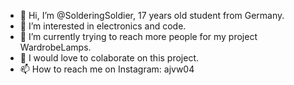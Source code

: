 - 👋 Hi, I’m @SolderingSoldier, 17 years old student from Germany.
- 👀 I’m interested in electronics and code.
- 🌱 I’m currently trying to reach more people for my project WardrobeLamps.
- 💞️ I would love to colaborate on this project.
- 📫 How to reach me on Instagram: ajvw04

<!---
SolderingSoldier/SolderingSoldier is a ✨ special ✨ repository because its `README.md` (this file) appears on your GitHub profile.
You can click the Preview link to take a look at your changes.
--->

